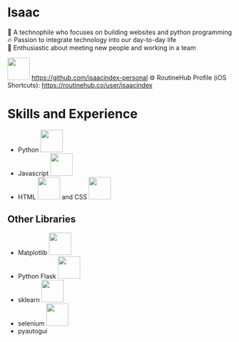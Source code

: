 # Isaac
👤 A technophile who focuses on building websites and python programming  
🔥 Passion to integrate technology into our day-to-day life  
💭 Enthusiastic about meeting new people and working in a team  

<img src="https://upload.wikimedia.org/wikipedia/commons/thumb/c/c3/Python-logo-notext.svg/1200px-Python-logo-notext.svg.png" height="50"> https://github.com/isaacindex-personal
⚙️ RoutineHub Profile (iOS Shortcuts): https://routinehub.co/user/isaacindex

# Skills and Experience
- Python <img src="https://upload.wikimedia.org/wikipedia/commons/thumb/c/c3/Python-logo-notext.svg/1200px-Python-logo-notext.svg.png" height="50">
- Javascript <img src="https://upload.wikimedia.org/wikipedia/commons/thumb/9/99/Unofficial_JavaScript_logo_2.svg/2048px-Unofficial_JavaScript_logo_2.svg.png" height="50">
- HTML <img src="https://upload.wikimedia.org/wikipedia/commons/thumb/6/61/HTML5_logo_and_wordmark.svg/800px-HTML5_logo_and_wordmark.svg.png" height="50"> and CSS <img src="https://upload.wikimedia.org/wikipedia/commons/thumb/d/d5/CSS3_logo_and_wordmark.svg/240px-CSS3_logo_and_wordmark.svg.png" height="50">
## Other Libraries
- Matplotlib <img src="https://matplotlib.org/stable/_static/logo2.svg" height="50">
- Python Flask <img src="https://upload.wikimedia.org/wikipedia/commons/thumb/3/3c/Flask_logo.svg/440px-Flask_logo.svg.png" height="50">
- sklearn <img src="https://upload.wikimedia.org/wikipedia/commons/thumb/0/05/Scikit_learn_logo_small.svg/1200px-Scikit_learn_logo_small.svg.png" height="50">
- selenium <img src="https://selenium-python.readthedocs.io/_static/logo.png" height="50">
- pyautogui

<!---
- 👋 Hi, I’m @IsaacIndex
- 👀 I’m interested in ...
- 🌱 I’m currently learning ...
- 💞️ I’m looking to collaborate on ...
- 📫 How to reach me ...
--->

<!---
IsaacIndex/IsaacIndex is a ✨ special ✨ repository because its `README.md` (this file) appears on your GitHub profile.
You can click the Preview link to take a look at your changes.
--->
